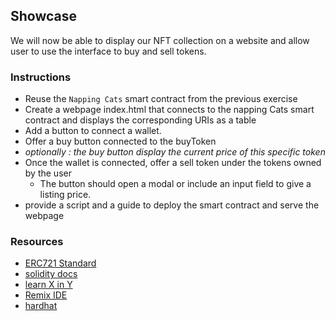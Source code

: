 ## Showcase

We will now be able to display our NFT collection on a website and allow user to use the interface to buy and sell tokens. 

### Instructions

- Reuse the `Napping Cats` smart contract from the previous exercise 
- Create a webpage index.html that connects to the napping Cats smart contract and displays the corresponding URIs as a table
- Add a button to connect a wallet. 
- Offer a buy button connected to the buyToken
- *optionally : the buy button display the current price of this specific token*
- Once the wallet is connected, offer a sell token under the tokens owned by the user 
    - The button should open a modal or include an input field to give a listing price. 
- provide a script and a guide to deploy the smart contract and serve the webpage

### Resources

- [ERC721 Standard](https://ethereum.org/en/developers/docs/standards/tokens/erc-721/)
- [solidity docs](https://docs.soliditylang.org/)
- [learn X in Y](https://learnxinyminutes.com/docs/solidity/)
- [Remix IDE](https://remix.ethereum.org)
- [hardhat](https://hardhat.org)


